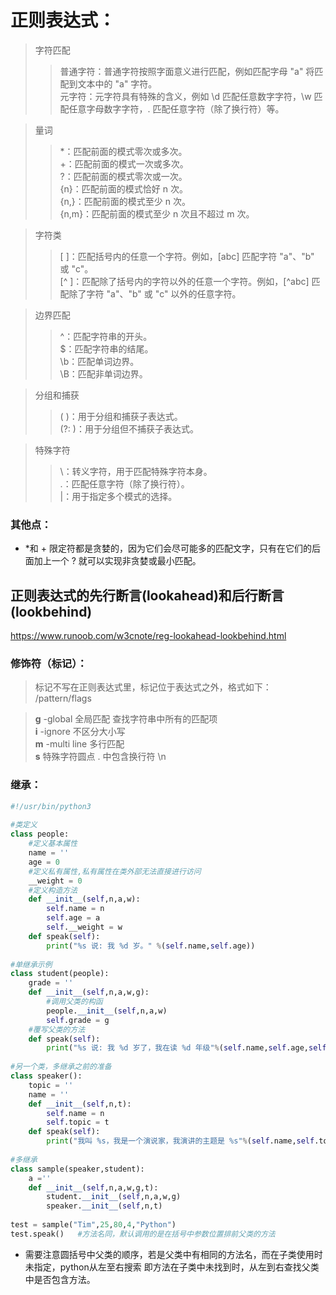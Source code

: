 # 正则表达式：
>字符匹配
>>普通字符：普通字符按照字面意义进行匹配，例如匹配字母 "a" 将匹配到文本中的 "a" 字符。  
元字符：元字符具有特殊的含义，例如 \d 匹配任意数字字符，\w 匹配任意字母数字字符，. 匹配任意字符（除了换行符）等。

>量词
>>*：匹配前面的模式零次或多次。  
+：匹配前面的模式一次或多次。  
?：匹配前面的模式零次或一次。  
{n}：匹配前面的模式恰好 n 次。  
{n,}：匹配前面的模式至少 n 次。  
{n,m}：匹配前面的模式至少 n 次且不超过 m 次。  

>字符类
>>[ ]：匹配括号内的任意一个字符。例如，[abc] 匹配字符 "a"、"b" 或 "c"。  
[^ ]：匹配除了括号内的字符以外的任意一个字符。例如，[^abc] 匹配除了字符 "a"、"b" 或 "c" 以外的任意字符。

>边界匹配
>>^：匹配字符串的开头。  
$：匹配字符串的结尾。  
\b：匹配单词边界。  
\B：匹配非单词边界。  

>分组和捕获
>>( )：用于分组和捕获子表达式。  
(?: )：用于分组但不捕获子表达式。  

>特殊字符
>>\：转义字符，用于匹配特殊字符本身。  
.：匹配任意字符（除了换行符）。  
|：用于指定多个模式的选择。  

### 其他点：

* *和 + 限定符都是贪婪的，因为它们会尽可能多的匹配文字，只有在它们的后面加上一个 ? 就可以实现非贪婪或最小匹配。  


## 正则表达式的先行断言(lookahead)和后行断言(lookbehind)  
https://www.runoob.com/w3cnote/reg-lookahead-lookbehind.html

### 修饰符（标记）：
>标记不写在正则表达式里，标记位于表达式之外，格式如下：  
/pattern/flags

>**g** -global 全局匹配  查找字符串中所有的匹配项  
**i** -ignore 不区分大小写  
**m** -multi line  多行匹配  
**s** 特殊字符圆点 . 中包含换行符 \n

### 继承：
```python
#!/usr/bin/python3
 
#类定义
class people:
    #定义基本属性
    name = ''
    age = 0
    #定义私有属性,私有属性在类外部无法直接进行访问
    __weight = 0
    #定义构造方法
    def __init__(self,n,a,w):
        self.name = n
        self.age = a
        self.__weight = w
    def speak(self):
        print("%s 说: 我 %d 岁。" %(self.name,self.age))
 
#单继承示例
class student(people):
    grade = ''
    def __init__(self,n,a,w,g):
        #调用父类的构函
        people.__init__(self,n,a,w)
        self.grade = g
    #覆写父类的方法
    def speak(self):
        print("%s 说: 我 %d 岁了，我在读 %d 年级"%(self.name,self.age,self.grade))
 
#另一个类，多继承之前的准备
class speaker():
    topic = ''
    name = ''
    def __init__(self,n,t):
        self.name = n
        self.topic = t
    def speak(self):
        print("我叫 %s，我是一个演说家，我演讲的主题是 %s"%(self.name,self.topic))
 
#多继承
class sample(speaker,student):
    a =''
    def __init__(self,n,a,w,g,t):
        student.__init__(self,n,a,w,g)
        speaker.__init__(self,n,t)
 
test = sample("Tim",25,80,4,"Python")
test.speak()   #方法名同，默认调用的是在括号中参数位置排前父类的方法
```
* 需要注意圆括号中父类的顺序，若是父类中有相同的方法名，而在子类使用时未指定，python从左至右搜索 即方法在子类中未找到时，从左到右查找父类中是否包含方法。


